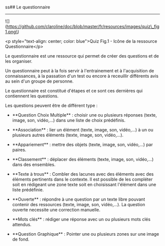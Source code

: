 ss\#\# Le questionnaire



---

!\[\]\(https://github.com/claroline/doc/blob/master/fr/resources/images/quiz\_fig1.png\)



&lt;p style="text-align: center; color: blue"&gt;Quiz Fig.1 - Icône de la ressource Questionnaire&lt;/p&gt;



Le questionnaire est une ressource qui permet de créer des questions et de les organiser.

Un questionnaire peut à la fois servir à l'entrainement et à l'acquisition de connaissances, à la passation d'un test ou encore à receuillir différents avis au sein d'un groupe de personne.



Le questionnaire est constitué d'étapes et ce sont ces dernières qui contiennent les questions. 

Les questions peuvent être de différent type :

- \*\*Question Choix Multiple\*\* : choisir une ou plusieurs réponses \(texte, image, son, vidéo,...\) dans une liste de choix prédéfinis.

- \*\*Association\*\* : lier un élément \(texte, image, son, vidéo,...\) à un ou plusieurs autres éléments \(texte, image, son, vidéo,...\).

- \*\*Appariement\*\* :  mettre des objets \(texte, image, son, vidéo,...\) par paires.

- \*\*Classement\*\* : déplacer des éléments \(texte, image, son, vidéo,...\) dans des ensembles.

- \*\*Texte à trous\*\* : Combler des lacunes avec des éléments avec des éléments pertinents dans le contexte. Il est possible de les compléter soit en rédigeant une zone texte soit en choisissant l'élément dans une liste prédéfinie.

- \*\*Ouverte\*\* : répondre à une question par un texte libre pouvant contenir des ressources \(texte, image, son, vidéo,...\). La question ouverte necessite une correction manuelle.

- \*\*Mots clés\*\* : rédiger une réponse avec un ou plusieurs mots clés attendus.

- \*\*Question Graphique\*\* : Pointer une ou plusieurs zones sur une image de fond.







